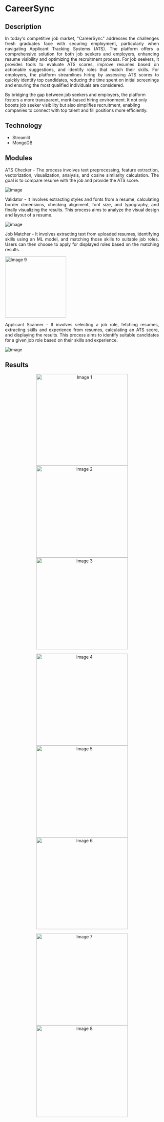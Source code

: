 # CareerSync 

## Description
<p align="justify">In today's competitive job market, "CareerSync" addresses the challenges fresh graduates face with securing employment, particularly when navigating Applicant Tracking Systems (ATS). The platform offers a comprehensive solution for both job seekers and employers, enhancing resume visibility and optimizing the recruitment process. For job seekers, it provides tools to evaluate ATS scores, improve resumes based on actionable suggestions, and identify roles that match their skills. For employers, the platform streamlines hiring by assessing ATS scores to quickly identify top candidates, reducing the time spent on initial screenings and ensuring the most qualified individuals are considered.

By bridging the gap between job seekers and employers, the platform fosters a more transparent, merit-based hiring environment. It not only boosts job seeker visibility but also simplifies recruitment, enabling companies to connect with top talent and fill positions more efficiently.</p>

## Technology
<ul>
<li>Streamlit</li>
<li>MongoDB</li>
</ul>

## Modules
<p align = "justify">ATS Checker - The process involves text preprocessing, feature extraction, vectorization, visualization, analysis, and cosine similarity calculation. The goal is to compare resume with the job and provide the ATS score.</p>

![image](https://github.com/user-attachments/assets/01e20def-5e28-4a4a-952e-d03a14c4bbac)


<p align = "justify">Validator - It involves extracting styles and fonts from a resume, calculating border dimensions, checking alignment, font size, and typography, and finally visualizing the results. This process aims to analyze the visual design and layout of a resume.</p>

![image](https://github.com/user-attachments/assets/db69a090-b831-4c1e-bb2d-dd706439132f)


<p align="justify">Job Matcher - It involves extracting text from uploaded resumes, identifying skills using an ML model, and matching those skills to suitable job roles. Users can then choose to apply for displayed roles based on the matching results.</p>

<img src="https://github.com/user-attachments/assets/0af313aa-e7c9-4840-b430-afc735ea9055" alt="Image 9" width="200"/>


<p align="justify">Applicant Scanner - It involves selecting a job role, fetching resumes, extracting skills and experience from resumes, calculating an ATS score, and displaying the results. This process aims to identify suitable candidates for a given job role based on their skills and experience.</p>

![image](https://github.com/user-attachments/assets/371de4be-c750-4711-8fac-dc3a1de641bf)

## Results
<p align="center">
  <img src="https://github.com/user-attachments/assets/bd6482a5-1cd3-4c92-839d-7519c6e63c3a" alt="Image 1" width="300"/>
  <img src="https://github.com/user-attachments/assets/d23fb247-485f-4d09-89fe-836318054c69" alt="Image 2" width="300"/>
  <img src="https://github.com/user-attachments/assets/86ad56ca-af38-4796-9cb6-a77d8023b46b" alt="Image 3" width="300"/>
</p>

<p align="center">
  <img src="https://github.com/user-attachments/assets/8591de9a-e0e5-42c0-92a2-cd7c9fa1334a" alt="Image 4" width="300"/>
  <img src="https://github.com/user-attachments/assets/4b2c05ef-6468-4b59-99c4-f8af8ebb9f7b" alt="Image 5" width="300"/>
  <img src="https://github.com/user-attachments/assets/ec230af8-1fb0-49ae-98f9-82cdc5e4fd35" alt="Image 6" width="300"/>
</p>

<p align="center">
  <img src="https://github.com/user-attachments/assets/3657c7a8-fb0f-45fb-98e9-81f1fb2bcb9d" alt="Image 7" width="300"/>
  <img src="https://github.com/user-attachments/assets/b605be9e-930a-48d9-a909-09bd03214961" alt="Image 8" width="300"/>
</p>








